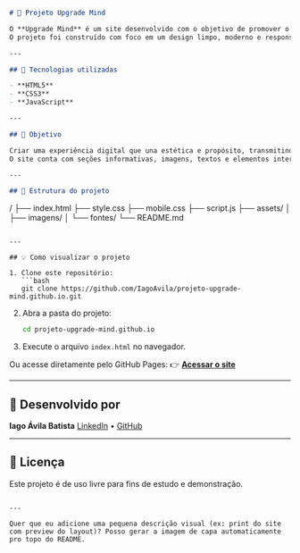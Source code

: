 
```markdown
# 💭 Projeto Upgrade Mind

O **Upgrade Mind** é um site desenvolvido com o objetivo de promover o autoconhecimento, a saúde mental e o bem-estar.  
O projeto foi construído com foco em um design limpo, moderno e responsivo, proporcionando uma navegação agradável e intuitiva para o usuário.

---

## 🚀 Tecnologias utilizadas

- **HTML5**
- **CSS3**
- **JavaScript**

---

## 🎯 Objetivo

Criar uma experiência digital que una estética e propósito, transmitindo leveza e clareza nas informações apresentadas.  
O site conta com seções informativas, imagens, textos e elementos interativos, tudo pensado para reforçar a mensagem principal do projeto: o desenvolvimento pessoal e mental.

---

## 🧩 Estrutura do projeto

```

/
├── index.html
├── style.css
├── mobile.css
├── script.js
├── assets/
│   ├── imagens/
│   └── fontes/
└── README.md

````

---

## 💡 Como visualizar o projeto

1. Clone este repositório:
   ```bash
   git clone https://github.com/IagoAvila/projeto-upgrade-mind.github.io.git
````

2. Abra a pasta do projeto:

   ```bash
   cd projeto-upgrade-mind.github.io
   ```
3. Execute o arquivo `index.html` no navegador.

Ou acesse diretamente pelo GitHub Pages:
👉 **[Acessar o site](https://iagoavila.github.io/projeto-upgrade-mind.github.io/)**

---

## 🧠 Desenvolvido por

**Iago Ávila Batista**
[LinkedIn](https://linkedin.com/in/iago-ávila-batista) • [GitHub](https://github.com/IagoAvila)

---

## 🪪 Licença

Este projeto é de uso livre para fins de estudo e demonstração.

```

---

Quer que eu adicione uma pequena descrição visual (ex: print do site com preview do layout)? Posso gerar a imagem de capa automaticamente pro topo do README.
```
